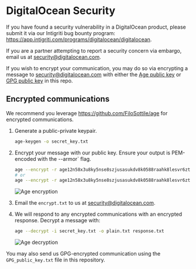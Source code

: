 # DigitalOcean Security

If you have found a security vulnerability in a DigitalOcean product, please submit it via our Intigriti bug bounty program: <https://app.intigriti.com/programs/digitalocean/digitalocean>.

If you are a partner attempting to report a security concern via embargo, email us at [security@digitalocean.com](mailto:security@digitalocean.com).

If you wish to encrypt your communication, you may do so via encrypting a message to [security@digitalocean.com](mailto:security@digitalocean.com) with either the [Age public key](/age_public_key.txt) or [GPG public key](/GPG_public_key.txt) in this repo.

## Encrypted communications

We recommend you leverage <https://github.com/FiloSottile/age> for encrypted communications.

1. Generate a public-private keypair.
    ```bash
    age-keygen -o secret_key.txt
    ```
1. Encrypt your message with our public key. Ensure your output is PEM-encoded with the --armor` flag.
    ```bash
    age --encrypt -r age12n58x3u8ky5nse8szjusasukdv8k0588raahk8lesvr6zt6nq9fsjkn2kw -o encrypt.txt --armor mymessage.txt
    # or
    age --encrypt -r age12n58x3u8ky5nse8szjusasukdv8k0588raahk8lesvr6zt6nq9fsjkn2kw -o encrypt.txt --armor <<< "My message"
    ```
    
    ![Age encryption](https://user-images.githubusercontent.com/6969296/214439812-7a185afa-cba2-469d-893e-4aed298997ac.png)

1. Email the `encrypt.txt` to us at [security@digitalocean.com](mailto:security@digitalocean.com).
1. We will respond to any encrypted communications with an encrypted response. Decrypt a message with:
    ```bash
    age --decrypt -i secret_key.txt -o plain.txt response.txt
    ```

    ![Age decryption](https://user-images.githubusercontent.com/6969296/214439670-8420d85b-9c82-488a-a2d9-ae689ea01ce4.png)

You may also send us GPG-encrypted communication using the `GPG_public_key.txt` file in this repository.
